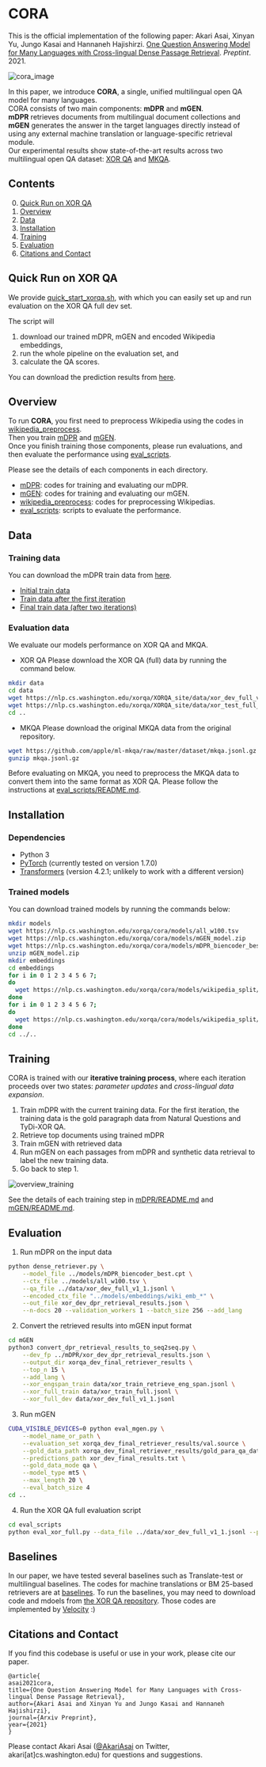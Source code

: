 # CORA
This is the official implementation of the following paper:
Akari Asai, Xinyan Yu, Jungo Kasai and Hannaneh Hajishirzi. [One Question Answering Model for Many Languages with Cross-lingual Dense Passage Retrieval](https://arxiv.org/abs/2107.11976). *Preptint*. 2021. 

![cora_image](fig/overview_v4.png)

In this paper, we introduce **CORA**, a single, unified multilingual open QA model for many languages.      
CORA consists of two main components: **mDPR** and **mGEN**.     
**mDPR** retrieves documents from multilingual document collections and **mGEN** generates the answer in the target languages directly instead of using any external machine translation or language-specific retrieval module.      
Our experimental results show state-of-the-art results across two multilingual open QA dataset: [XOR QA](https://nlp.cs.washington.edu/xorqa/) and [MKQA](https://github.com/apple/ml-mkqa). 

##  Contents
0. [Quick Run on XOR QA](#quick-run-on-xor-qa)
1. [Overview](#overview)
2. [Data](#data)
3. [Installation](#installation)
4. [Training](#training)
5. [Evaluation](#evaluation)
6. [Citations and Contact](#citations-and-contact)

## Quick Run on XOR QA
We provide [quick_start_xorqa.sh](quick_start_xorqa.sh), with which you can easily set up and run evaluation on the XOR QA full dev set.

The script will
1. download our trained mDPR, mGEN and encoded Wikipedia embeddings,
2. run the whole pipeline on the evaluation set, and 
3. calculate the QA scores. 

You can download the prediction results from [here](https://drive.google.com/file/d/1lokVB9ngbOeD26PFBL_4O3h1E4B0saN-/view?usp=sharing).

## Overview
To run **CORA**, you first need to preprocess Wikipedia using the codes in [wikipedia_preprocess](wikipedia_preprocess).      
Then you train [mDPR](mDPR) and [mGEN](mGEN).      
Once you finish training those components, please run evaluations, and then evaluate the performance using [eval_scripts](eval_scripts).

Please see the details of each components in each directory. 

- [mDPR](mDPR): codes for training and evaluating our mDPR.
- [mGEN](mGEN): codes for training and evaluating our mGEN.
- [wikipedia_preprocess](wikipedia_preprocess): codes for preprocessing Wikipedias.
- [eval_scripts](eval_scripts): scripts to evaluate the performance. 


## Data
### Training data
You can download the mDPR train data from [here](https://drive.google.com/drive/folders/17xXq9hnUdpnE6XDHDdr6Wdv0tvOGtS4i?usp=sharing).
- [Initial train data](https://drive.google.com/file/d/1kyitGIjkrAgjTmMaC23pp6C_VIWn0v8M/view?usp=sharing)
- [Train data after the first iteration](https://drive.google.com/file/d/1YyG1VjuPN2fh7J_tHEzR1-XDTyEC9cZY/view?usp=sharing)
- [Final train data (after two iterations)](https://drive.google.com/file/d/1YyG1VjuPN2fh7J_tHEzR1-XDTyEC9cZY/view?usp=sharing)

### Evaluation data
We evaluate our models performance on XOR QA and MKQA. 

- XOR QA 
Please download the XOR QA (full) data by running the command below.

```sh
mkdir data
cd data
wget https://nlp.cs.washington.edu/xorqa/XORQA_site/data/xor_dev_full_v1_1.jsonl
wget https://nlp.cs.washington.edu/xorqa/XORQA_site/data/xor_test_full_q_only_v1_1.jsonl
cd ..
```

- MKQA
Please download the original MKQA data from the original repository.

```sh
wget https://github.com/apple/ml-mkqa/raw/master/dataset/mkqa.jsonl.gz
gunzip mkqa.jsonl.gz
```
Before evaluating on MKQA, you need to preprocess the MKQA data to convert them into the same format as XOR QA. Please follow the instructions at [eval_scripts/README.md](eval_scripts/README.md).


## Installation

### Dependencies 
- Python 3
- [PyTorch](https://pytorch.org/) (currently tested on version 1.7.0)
- [Transformers](https://github.com/huggingface/transformers) (version 4.2.1; unlikely to work with a different version)

### Trained models
You can download trained models by running the commands below:
```sh
mkdir models
wget https://nlp.cs.washington.edu/xorqa/cora/models/all_w100.tsv
wget https://nlp.cs.washington.edu/xorqa/cora/models/mGEN_model.zip
wget https://nlp.cs.washington.edu/xorqa/cora/models/mDPR_biencoder_best.cpt
unzip mGEN_model.zip
mkdir embeddings
cd embeddings
for i in 0 1 2 3 4 5 6 7;
do 
  wget https://nlp.cs.washington.edu/xorqa/cora/models/wikipedia_split/wiki_emb_en_$i 
done
for i in 0 1 2 3 4 5 6 7;
do 
  wget https://nlp.cs.washington.edu/xorqa/cora/models/wikipedia_split/wiki_emb_others_$i  
done
cd ../..
```

## Training
CORA is trained with our **iterative training process**, where each iteration proceeds over two states: *parameter updates* and *cross-lingual data expansion*.  

1. Train mDPR with the current training data. For the first iteration, the training data is the gold paragraph data from Natural Questions and TyDi-XOR QA.  
2. Retrieve top documents using trained mDPR 
3. Train mGEN with retrieved data
4. Run mGEN on each passages from mDPR and synthetic data retrieval to label the new training data. 
5. Go back to step 1. 

![overview_training](fig/overview_training.jpg)

See the details of each training step in [mDPR/README.md](mdpr/README.md) and [mGEN/README.md](mGEN/README.md).

## Evaluation

1. Run mDPR on the input data

```sh
python dense_retriever.py \
    --model_file ../models/mDPR_biencoder_best.cpt \
    --ctx_file ../models/all_w100.tsv \
    --qa_file ../data/xor_dev_full_v1_1.jsonl \
    --encoded_ctx_file "../models/embeddings/wiki_emb_*" \
    --out_file xor_dev_dpr_retrieval_results.json \
    --n-docs 20 --validation_workers 1 --batch_size 256 --add_lang
```

2. Convert the retrieved results into mGEN input format

```sh
cd mGEN
python3 convert_dpr_retrieval_results_to_seq2seq.py \
    --dev_fp ../mDPR/xor_dev_dpr_retrieval_results.json \
    --output_dir xorqa_dev_final_retriever_results \
    --top_n 15 \
    --add_lang \
    --xor_engspan_train data/xor_train_retrieve_eng_span.jsonl \
    --xor_full_train data/xor_train_full.jsonl \
    --xor_full_dev data/xor_dev_full_v1_1.jsonl
```

3. Run mGEN
```sh
CUDA_VISIBLE_DEVICES=0 python eval_mgen.py \
    --model_name_or_path \
    --evaluation_set xorqa_dev_final_retriever_results/val.source \
    --gold_data_path xorqa_dev_final_retriever_results/gold_para_qa_data_dev.tsv \
    --predictions_path xor_dev_final_results.txt \
    --gold_data_mode qa \
    --model_type mt5 \
    --max_length 20 \
    --eval_batch_size 4
cd ..
```

4. Run the XOR QA full evaluation script
```sh
cd eval_scripts
python eval_xor_full.py --data_file ../data/xor_dev_full_v1_1.jsonl --pred_file ../mGEN/xor_dev_final_results.txt --txt_file
```

## Baselines
In our paper, we have tested several baselines such as Translate-test or multilingual baselines. The codes for machine translations or BM 25-based retrievers are at [baselines](baselines). To run the baselines, you may need to download code and mdoels from [the XOR QA repository](https://github.com/AkariAsai/XORQA). Those codes are implemented by [Velocity](https://github.com/velocityCavalry) :)


## Citations and Contact

If you find this codebase is useful or use in your work, please cite our paper.
```
@article{
asai2021cora,
title={One Question Answering Model for Many Languages with Cross-lingual Dense Passage Retrieval},
author={Akari Asai and Xinyan Yu and Jungo Kasai and Hannaneh Hajishirzi},
journal={Arxiv Preprint},
year={2021}
}
```
Please contact Akari Asai ([@AkariAsai](https://twitter.com/AkariAsai) on Twitter, akari[at]cs.washington.edu) for questions and suggestions.
